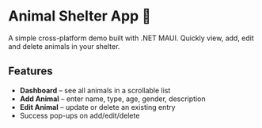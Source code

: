 # Animal Shelter App 🐾

A simple cross-platform demo built with .NET MAUI. Quickly view, add, edit and delete animals in your shelter.

## Features

- **Dashboard** – see all animals in a scrollable list  
- **Add Animal** – enter name, type, age, gender, description  
- **Edit Animal** – update or delete an existing entry  
- Success pop-ups on add/edit/delete  
